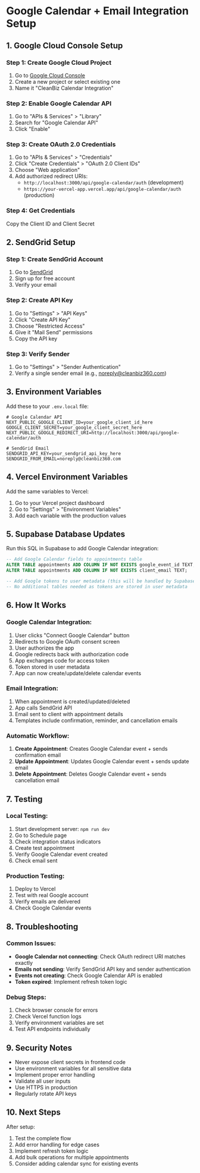 # Google Calendar + Email Integration Setup

## 1. Google Cloud Console Setup

### Step 1: Create Google Cloud Project
1. Go to [Google Cloud Console](https://console.cloud.google.com)
2. Create a new project or select existing one
3. Name it "CleanBiz Calendar Integration"

### Step 2: Enable Google Calendar API
1. Go to "APIs & Services" > "Library"
2. Search for "Google Calendar API"
3. Click "Enable"

### Step 3: Create OAuth 2.0 Credentials
1. Go to "APIs & Services" > "Credentials"
2. Click "Create Credentials" > "OAuth 2.0 Client IDs"
3. Choose "Web application"
4. Add authorized redirect URIs:
   - `http://localhost:3000/api/google-calendar/auth` (development)
   - `https://your-vercel-app.vercel.app/api/google-calendar/auth` (production)

### Step 4: Get Credentials
Copy the Client ID and Client Secret

## 2. SendGrid Setup

### Step 1: Create SendGrid Account
1. Go to [SendGrid](https://sendgrid.com)
2. Sign up for free account
3. Verify your email

### Step 2: Create API Key
1. Go to "Settings" > "API Keys"
2. Click "Create API Key"
3. Choose "Restricted Access"
4. Give it "Mail Send" permissions
5. Copy the API key

### Step 3: Verify Sender
1. Go to "Settings" > "Sender Authentication"
2. Verify a single sender email (e.g., noreply@cleanbiz360.com)

## 3. Environment Variables

Add these to your `.env.local` file:

```env
# Google Calendar API
NEXT_PUBLIC_GOOGLE_CLIENT_ID=your_google_client_id_here
GOOGLE_CLIENT_SECRET=your_google_client_secret_here
NEXT_PUBLIC_GOOGLE_REDIRECT_URI=http://localhost:3000/api/google-calendar/auth

# SendGrid Email
SENDGRID_API_KEY=your_sendgrid_api_key_here
SENDGRID_FROM_EMAIL=noreply@cleanbiz360.com
```

## 4. Vercel Environment Variables

Add the same variables to Vercel:
1. Go to your Vercel project dashboard
2. Go to "Settings" > "Environment Variables"
3. Add each variable with the production values

## 5. Supabase Database Updates

Run this SQL in Supabase to add Google Calendar integration:

```sql
-- Add Google Calendar fields to appointments table
ALTER TABLE appointments ADD COLUMN IF NOT EXISTS google_event_id TEXT;
ALTER TABLE appointments ADD COLUMN IF NOT EXISTS client_email TEXT;

-- Add Google tokens to user metadata (this will be handled by Supabase Auth)
-- No additional tables needed as tokens are stored in user metadata
```

## 6. How It Works

### Google Calendar Integration:
1. User clicks "Connect Google Calendar" button
2. Redirects to Google OAuth consent screen
3. User authorizes the app
4. Google redirects back with authorization code
5. App exchanges code for access token
6. Token stored in user metadata
7. App can now create/update/delete calendar events

### Email Integration:
1. When appointment is created/updated/deleted
2. App calls SendGrid API
3. Email sent to client with appointment details
4. Templates include confirmation, reminder, and cancellation emails

### Automatic Workflow:
1. **Create Appointment**: Creates Google Calendar event + sends confirmation email
2. **Update Appointment**: Updates Google Calendar event + sends update email
3. **Delete Appointment**: Deletes Google Calendar event + sends cancellation email

## 7. Testing

### Local Testing:
1. Start development server: `npm run dev`
2. Go to Schedule page
3. Check integration status indicators
4. Create test appointment
5. Verify Google Calendar event created
6. Check email sent

### Production Testing:
1. Deploy to Vercel
2. Test with real Google account
3. Verify emails are delivered
4. Check Google Calendar events

## 8. Troubleshooting

### Common Issues:
- **Google Calendar not connecting**: Check OAuth redirect URI matches exactly
- **Emails not sending**: Verify SendGrid API key and sender authentication
- **Events not creating**: Check Google Calendar API is enabled
- **Token expired**: Implement refresh token logic

### Debug Steps:
1. Check browser console for errors
2. Check Vercel function logs
3. Verify environment variables are set
4. Test API endpoints individually

## 9. Security Notes

- Never expose client secrets in frontend code
- Use environment variables for all sensitive data
- Implement proper error handling
- Validate all user inputs
- Use HTTPS in production
- Regularly rotate API keys

## 10. Next Steps

After setup:
1. Test the complete flow
2. Add error handling for edge cases
3. Implement refresh token logic
4. Add bulk operations for multiple appointments
5. Consider adding calendar sync for existing events
